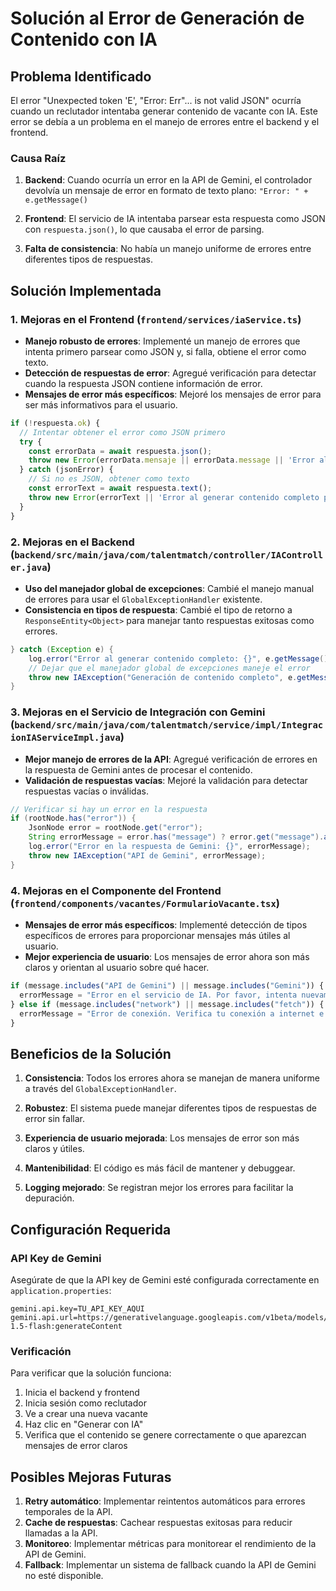 # Solución al Error de Generación de Contenido con IA

## Problema Identificado

El error "Unexpected token 'E', "Error: Err"... is not valid JSON" ocurría cuando un reclutador intentaba generar contenido de vacante con IA. Este error se debía a un problema en el manejo de errores entre el backend y el frontend.

### Causa Raíz

1. **Backend**: Cuando ocurría un error en la API de Gemini, el controlador devolvía un mensaje de error en formato de texto plano: `"Error: " + e.getMessage()`

2. **Frontend**: El servicio de IA intentaba parsear esta respuesta como JSON con `respuesta.json()`, lo que causaba el error de parsing.

3. **Falta de consistencia**: No había un manejo uniforme de errores entre diferentes tipos de respuestas.

## Solución Implementada

### 1. Mejoras en el Frontend (`frontend/services/iaService.ts`)

- **Manejo robusto de errores**: Implementé un manejo de errores que intenta primero parsear como JSON y, si falla, obtiene el error como texto.
- **Detección de respuestas de error**: Agregué verificación para detectar cuando la respuesta JSON contiene información de error.
- **Mensajes de error más específicos**: Mejoré los mensajes de error para ser más informativos para el usuario.

```typescript
if (!respuesta.ok) {
  // Intentar obtener el error como JSON primero
  try {
    const errorData = await respuesta.json();
    throw new Error(errorData.mensaje || errorData.message || 'Error al generar contenido completo para la vacante');
  } catch (jsonError) {
    // Si no es JSON, obtener como texto
    const errorText = await respuesta.text();
    throw new Error(errorText || 'Error al generar contenido completo para la vacante');
  }
}
```

### 2. Mejoras en el Backend (`backend/src/main/java/com/talentmatch/controller/IAController.java`)

- **Uso del manejador global de excepciones**: Cambié el manejo manual de errores para usar el `GlobalExceptionHandler` existente.
- **Consistencia en tipos de respuesta**: Cambié el tipo de retorno a `ResponseEntity<Object>` para manejar tanto respuestas exitosas como errores.

```java
} catch (Exception e) {
    log.error("Error al generar contenido completo: {}", e.getMessage(), e);
    // Dejar que el manejador global de excepciones maneje el error
    throw new IAException("Generación de contenido completo", e.getMessage());
}
```

### 3. Mejoras en el Servicio de Integración con Gemini (`backend/src/main/java/com/talentmatch/service/impl/IntegracionIAServiceImpl.java`)

- **Mejor manejo de errores de la API**: Agregué verificación de errores en la respuesta de Gemini antes de procesar el contenido.
- **Validación de respuestas vacías**: Mejoré la validación para detectar respuestas vacías o inválidas.

```java
// Verificar si hay un error en la respuesta
if (rootNode.has("error")) {
    JsonNode error = rootNode.get("error");
    String errorMessage = error.has("message") ? error.get("message").asText() : "Error desconocido de la API";
    log.error("Error en la respuesta de Gemini: {}", errorMessage);
    throw new IAException("API de Gemini", errorMessage);
}
```

### 4. Mejoras en el Componente del Frontend (`frontend/components/vacantes/FormularioVacante.tsx`)

- **Mensajes de error más específicos**: Implementé detección de tipos específicos de errores para proporcionar mensajes más útiles al usuario.
- **Mejor experiencia de usuario**: Los mensajes de error ahora son más claros y orientan al usuario sobre qué hacer.

```typescript
if (message.includes("API de Gemini") || message.includes("Gemini")) {
  errorMessage = "Error en el servicio de IA. Por favor, intenta nuevamente en unos momentos.";
} else if (message.includes("network") || message.includes("fetch")) {
  errorMessage = "Error de conexión. Verifica tu conexión a internet e intenta nuevamente.";
}
```

## Beneficios de la Solución

1. **Consistencia**: Todos los errores ahora se manejan de manera uniforme a través del `GlobalExceptionHandler`.

2. **Robustez**: El sistema puede manejar diferentes tipos de respuestas de error sin fallar.

3. **Experiencia de usuario mejorada**: Los mensajes de error son más claros y útiles.

4. **Mantenibilidad**: El código es más fácil de mantener y debuggear.

5. **Logging mejorado**: Se registran mejor los errores para facilitar la depuración.

## Configuración Requerida

### API Key de Gemini

Asegúrate de que la API key de Gemini esté configurada correctamente en `application.properties`:

```properties
gemini.api.key=TU_API_KEY_AQUI
gemini.api.url=https://generativelanguage.googleapis.com/v1beta/models/gemini-1.5-flash:generateContent
```

### Verificación

Para verificar que la solución funciona:

1. Inicia el backend y frontend
2. Inicia sesión como reclutador
3. Ve a crear una nueva vacante
4. Haz clic en "Generar con IA"
5. Verifica que el contenido se genere correctamente o que aparezcan mensajes de error claros

## Posibles Mejoras Futuras

1. **Retry automático**: Implementar reintentos automáticos para errores temporales de la API.
2. **Cache de respuestas**: Cachear respuestas exitosas para reducir llamadas a la API.
3. **Monitoreo**: Implementar métricas para monitorear el rendimiento de la API de Gemini.
4. **Fallback**: Implementar un sistema de fallback cuando la API de Gemini no esté disponible. 